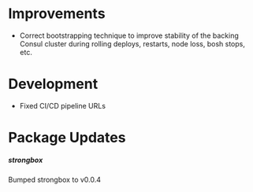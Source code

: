 # Improvements

- Correct bootstrapping technique to improve stability of the
  backing Consul cluster during rolling deploys, restarts, node
  loss, bosh stops, etc.

# Development

- Fixed CI/CD pipeline URLs

# Package Updates

##### strongbox
Bumped strongbox to v0.0.4
